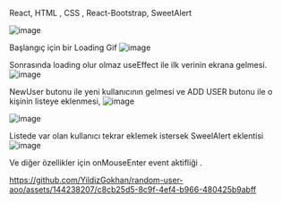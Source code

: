 React, HTML , CSS , React-Bootstrap, SweetAlert

![image](https://github.com/YildizGokhan/random-user-app/assets/144238207/6a358f1c-4dbc-4360-97ec-8894b7c497e5)


Başlangıç için bir Loading Gif
![image](https://github.com/YildizGokhan/random-user-app/assets/144238207/12870e7f-31a3-4098-a2f8-2f995861965a)


Sonrasında loading olur olmaz useEffect ile ilk verinin ekrana gelmesi.
![image](https://github.com/YildizGokhan/random-user-app/assets/144238207/adab8691-ef1b-42b9-8a1d-2af9d9a96ecc)

NewUser butonu ile yeni kullanıcının gelmesi ve ADD USER butonu ile o kişinin listeye eklenmesi,
![image](https://github.com/YildizGokhan/random-user-app/assets/144238207/1db9de7e-b1af-4e07-9189-33e9179e0cba)

![image](https://github.com/YildizGokhan/random-user-app/assets/144238207/1c227c35-17cc-4b2d-96f5-ed9218ca7433)


Listede var olan kullanıcı tekrar eklemek istersek SweelAlert eklentisi
![image](https://github.com/YildizGokhan/random-user-app/assets/144238207/cda27275-0d43-442f-b976-e73d3a87c0a8)

Ve diğer özellikler için onMouseEnter event aktifliği .



https://github.com/YildizGokhan/random-user-aoo/assets/144238207/c8cb25d5-8c9f-4ef4-b966-480425b9abff



